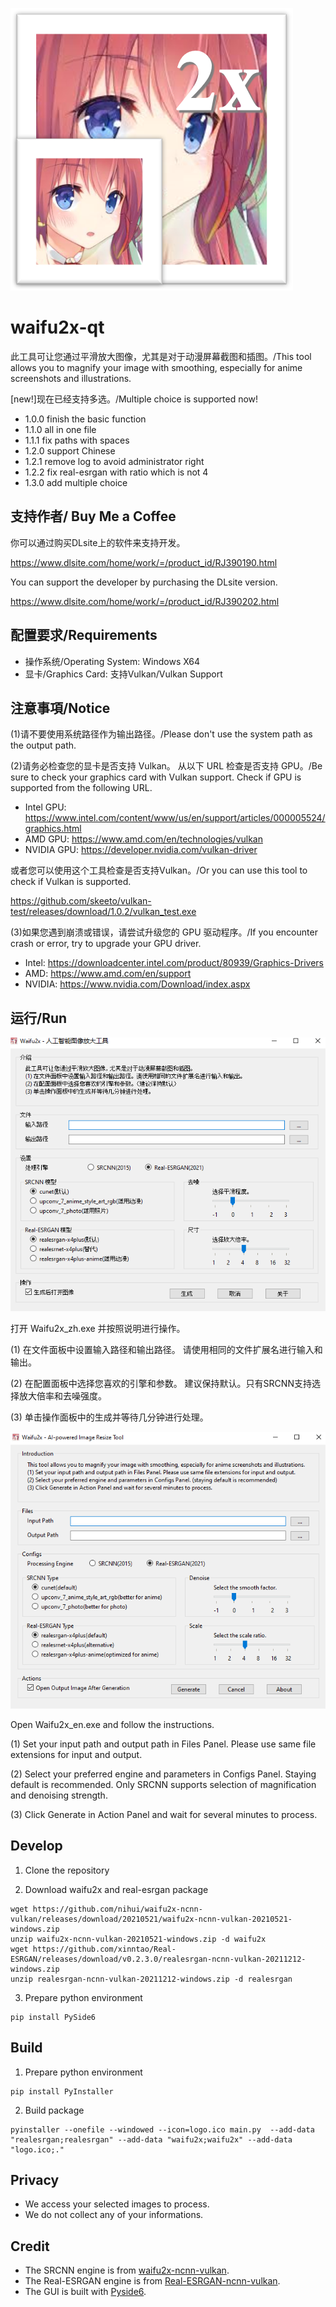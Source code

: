 ![logo](./logo.png)

# waifu2x-qt

此工具可让您通过平滑放大图像，尤其是对于动漫屏幕截图和插图。/This tool allows you to magnify your image with smoothing, especially for anime screenshots and illustrations.

[new!]现在已经支持多选。/Multiple choice is supported now!

* 1.0.0 finish the basic function
* 1.1.0 all in one file
* 1.1.1 fix paths with spaces
* 1.2.0 support Chinese
* 1.2.1 remove log to avoid administrator right
* 1.2.2 fix real-esrgan with ratio which is not 4
* 1.3.0 add multiple choice

## 支持作者/ Buy Me a Coffee

你可以通过购买DLsite上的软件来支持开发。

https://www.dlsite.com/home/work/=/product_id/RJ390190.html

You can support the developer by purchasing the DLsite version.

https://www.dlsite.com/home/work/=/product_id/RJ390202.html

## 配置要求/Requirements

* 操作系统/Operating System: Windows X64
* 显卡/Graphics Card: 支持Vulkan/Vulkan Support

## 注意事項/Notice

(1)请不要使用系统路径作为输出路径。/Please don't use the system path as the output path.

(2)请务必检查您的显卡是否支持 Vulkan。 从以下 URL 检查是否支持 GPU。/Be sure to check your graphics card with Vulkan support. Check if GPU is supported from the following URL.

* Intel GPU: https://www.intel.com/content/www/us/en/support/articles/000005524/graphics.html
* AMD GPU: https://www.amd.com/en/technologies/vulkan
* NVIDIA GPU: https://developer.nvidia.com/vulkan-driver

或者您可以使用这个工具检查是否支持Vulkan。/Or you can use this tool to check if Vulkan is supported.

https://github.com/skeeto/vulkan-test/releases/download/1.0.2/vulkan_test.exe

(3)如果您遇到崩溃或错误，请尝试升级您的 GPU 驱动程序。/If you encounter crash or error, try to upgrade your GPU driver.

* Intel: https://downloadcenter.intel.com/product/80939/Graphics-Drivers
* AMD: https://www.amd.com/en/support
* NVIDIA: https://www.nvidia.com/Download/index.aspx


## 运行/Run

![Screenshot_ZH](./Screenshot_ZH.png)

打开 Waifu2x_zh.exe 并按照说明进行操作。

(1) 在文件面板中设置输入路径和输出路径。 请使用相同的文件扩展名进行输入和输出。

(2) 在配置面板中选择您喜欢的引擎和参数。 建议保持默认。只有SRCNN支持选择放大倍率和去噪强度。

(3) 单击操作面板中的生成并等待几分钟进行处理。

![Screenshot_EN](./Screenshot_EN.png)

Open Waifu2x_en.exe and follow the instructions.

(1) Set your input path and output path in Files Panel. Please use same file extensions for input and output.

(2) Select your preferred engine and parameters in Configs Panel. Staying default is recommended. Only SRCNN supports selection of magnification and denoising strength.

(3) Click Generate in Action Panel and wait for several minutes to process. 

## Develop

1. Clone the repository

2. Download waifu2x and real-esrgan package
```
wget https://github.com/nihui/waifu2x-ncnn-vulkan/releases/download/20210521/waifu2x-ncnn-vulkan-20210521-windows.zip
unzip waifu2x-ncnn-vulkan-20210521-windows.zip -d waifu2x
wget https://github.com/xinntao/Real-ESRGAN/releases/download/v0.2.3.0/realesrgan-ncnn-vulkan-20211212-windows.zip
unzip realesrgan-ncnn-vulkan-20211212-windows.zip -d realesrgan
```

3. Prepare python environment
```
pip install PySide6
```

## Build

1. Prepare python environment
```
pip install PyInstaller
```

2. Build package
```
pyinstaller --onefile --windowed --icon=logo.ico main.py  --add-data "realesrgan;realesrgan" --add-data "waifu2x;waifu2x" --add-data "logo.ico;." 
```

## Privacy

* We access your selected images to process. 
* We do not collect any of your informations.

## Credit

* The SRCNN engine is from [waifu2x-ncnn-vulkan](https://github.com/nihui/waifu2x-ncnn-vulkan).
* The Real-ESRGAN engine is from [Real-ESRGAN-ncnn-vulkan](https://github.com/xinntao/Real-ESRGAN-ncnn-vulkan).
* The GUI is built with [Pyside6](https://doc.qt.io/qtforpython/).
